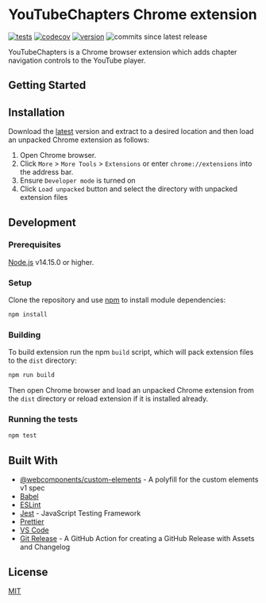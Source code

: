 # YouTubeChapters Chrome extension

[![tests](https://github.com/aalexeenco/YouTubeChapters/actions/workflows/build.yml/badge.svg)](https://github.com/aalexeenco/YouTubeChapters/actions/workflows/build.yml)
[![codecov](https://codecov.io/gh/aalexeenco/YouTubeChapters/branch/master/graph/badge.svg?token=RA8SD35X9Q)](https://codecov.io/gh/aalexeenco/YouTubeChapters)
[![version](https://img.shields.io/github/v/release/aalexeenco/YouTubeChapters)](https://github.com/aalexeenco/YouTubeChapters/releases/latest)
![commits since latest release](https://img.shields.io/github/commits-since/aalexeenco/YouTubeChapters/latest)


YouTubeChapters is a Chrome browser extension which adds chapter navigation controls to 
the YouTube player.

## Getting Started

## Installation

Download the [latest](https://github.com/aalexeenco/YouTubeChapters/releases/latest/download/yt_chapters_chrome_ext.zip) version and extract to a desired location and then load an unpacked Chrome extension as follows:

1. Open Chrome browser.
2. Click `More` > `More Tools` > `Extensions` or enter `chrome://extensions` into the address bar.
3. Ensure `Developer mode` is turned on
4. Click `Load unpacked` button and select the directory with unpacked extension files

## Development

### Prerequisites

[Node.js](https://nodejs.org) v14.15.0 or higher.

### Setup

Clone the repository and use [npm](https://npmjs.com) to install module dependencies:

```bash
npm install
```

### Building

To build extension run the npm `build` script, which will pack extension files to the `dist` directory:

```bash
npm run build
```

Then open Chrome browser and load an unpacked Chrome extension from the `dist` directory or reload extension if it is installed already.

### Running the tests

```bash
npm test
```

## Built With

* [@webcomponents/custom-elements](https://www.npmjs.com/package/@webcomponents/custom-elements) - A polyfill for the custom elements v1 spec
* [Babel](https://babeljs.io/)
* [ESLint](https://eslint.org)
* [Jest](https://jestjs.io/) - JavaScript Testing Framework
* [Prettier](https://prettier.io)
* [VS Code](https://code.visualstudio.com/)
* [Git Release](https://github.com/marketplace/actions/git-release) -
A GitHub Action for creating a GitHub Release with Assets and Changelog

## License
[MIT](./LICENSE)
